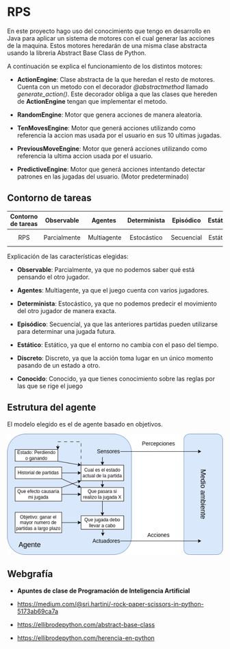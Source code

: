 # RPS

En este proyecto hago uso del conocimiento que tengo en desarrollo en Java para aplicar un sistema de motores con el cual generar las acciones de la maquina. Estos motores heredarán de una misma clase abstracta usando la libreria Abstract Base Class de Python.

A continuación se explica el funcionamiento de los distintos motores:
- **ActionEngine**: Clase abstracta de la que heredan el resto de motores. Cuenta con un metodo con el decorador *@abstractmethod* llamado *generate_action()*. Este decorador obliga a que las clases que hereden de **ActionEngine** tengan que implementar el metodo.

- **RandomEngine**: Motor que genera acciones de manera aleatoria.

- **TenMovesEngine**: Motor que generá acciones utilizando como referencia la accion mas usada por el usuario en sus 10 ultimas jugadas.

- **PreviousMoveEngine**: Motor que generá acciones utilizando como referencia la ultima accion usada por el usuario.

- **PredictiveEngine**: Motor que generá acciones intentando detectar patrones en las jugadas del usuario. (Motor predeterminado)

## Contorno de tareas 

Contorno de tareas | Observable| Agentes | Determinista | Episódico | Estático | Discreto | Conocido
:---: | :---: | :---: | :---: | :---: | :---: | :---: | :---: |
 RPS | Parcialmente | Multiagente | Estocástico | Secuencial | Estático |  Discreto |  Conocido |

 Explicación de las características elegidas:

- **Observable**: Parcialmente, ya que no podemos saber qué está pensando el otro jugador.

- **Agentes**: Multiagente, ya que el juego cuenta con varios jugadores.

- **Determinista**: Estocástico, ya que no podemos predecir el movimiento del otro jugador de manera exacta.

- **Episódico**: Secuencial, ya que las anteriores partidas pueden utilizarse para determinar una jugada futura.

- **Estático**: Estático, ya que el entorno no cambia con el paso del tiempo.

- **Discreto**: Discreto, ya que la acción toma lugar en un único momento pasando de un estado a otro.

- **Conocido**: Conocido, ya que tienes conocimiento sobre las reglas por las que se rige el juego

## Estrutura del agente

El modelo elegido es el de agente basado en objetivos.

![Modelo agente basado objetivos](./doc/modelo_RPS.png)

## Webgrafía

- **Apuntes de clase de Programación de Inteligencia Artificial**

- https://medium.com/@sri.hartini/-rock-paper-scissors-in-python-5173ab69ca7a

- https://ellibrodepython.com/abstract-base-class

- https://ellibrodepython.com/herencia-en-python